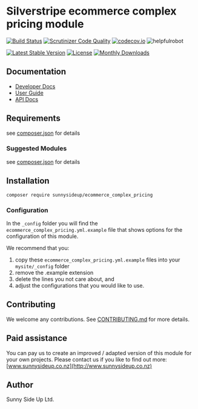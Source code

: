 # Silverstripe ecommerce complex pricing module
[![Build Status](https://travis-ci.org/sunnysideup/silverstripe-ecommerce_complex_pricing.svg?branch=master)](https://travis-ci.org/sunnysideup/silverstripe-ecommerce_complex_pricing)
[![Scrutinizer Code Quality](https://scrutinizer-ci.com/g/sunnysideup/silverstripe-ecommerce_complex_pricing/badges/quality-score.png?b=master)](https://scrutinizer-ci.com/g/sunnysideup/silverstripe-ecommerce_complex_pricing/?branch=master)
[![codecov.io](https://codecov.io/github/sunnysideup/silverstripe-ecommerce_complex_pricing/coverage.svg?branch=master)](https://codecov.io/github/sunnysideup/silverstripe-ecommerce_complex_pricing?branch=master)
![helpfulrobot](https://helpfulrobot.io/sunnysideup/ecommerce_complex_pricing/badge)

[![Latest Stable Version](https://poser.pugx.org/sunnysideup/ecommerce_complex_pricing/version)](https://packagist.org/packages/sunnysideup/ecommerce_complex_pricing)
[![License](https://poser.pugx.org/sunnysideup/ecommerce_complex_pricing/license)](https://packagist.org/packages/sunnysideup/ecommerce_complex_pricing)
[![Monthly Downloads](https://poser.pugx.org/sunnysideup/ecommerce_complex_pricing/d/monthly)](https://packagist.org/packages/sunnysideup/ecommerce_complex_pricing)


## Documentation



 * [Developer Docs](docs/en/INDEX.md)
 * [User Guide](docs/en/userguide.md)
 * [API Docs](http://docs.ssmods.com/sunnysideup/ecommerce_complex_pricing)

## Requirements



see [composer.json](composer.json) for details

### Suggested Modules



see [composer.json](composer.json) for details


## Installation


```
composer require sunnysideup/ecommerce_complex_pricing
```

### Configuration



In the `_config` folder you will find the `ecommerce_complex_pricing.yml.example`
file that shows options for the configuration of this module.

We recommend that you:

  1. copy these `ecommerce_complex_pricing.yml.example` files into your
`mysite/_config` folder
  2. remove the .example extension
  3. delete the lines you not care about, and
  4. adjust the configurations that you would like to use.


## Contributing



We welcome any contributions. See [CONTRIBUTING.md](CONTRIBUTING.md) for more details.

## Paid assistance



You can pay us to create an improved / adapted version of this module for your own projects.  Please contact us if you like to find out more: [www.sunnysideup.co.nz](http://www.sunnysideup.co.nz)

## Author



Sunny Side Up Ltd.
